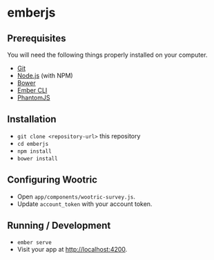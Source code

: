 # emberjs

## Prerequisites

You will need the following things properly installed on your computer.

* [Git](https://git-scm.com/)
* [Node.js](https://nodejs.org/) (with NPM)
* [Bower](https://bower.io/)
* [Ember CLI](https://ember-cli.com/)
* [PhantomJS](http://phantomjs.org/)

## Installation

* `git clone <repository-url>` this repository
* `cd emberjs`
* `npm install`
* `bower install`

## Configuring Wootric
* Open `app/components/wootric-survey.js`.
* Update `account_token` with your account token.

## Running / Development

* `ember serve`
* Visit your app at [http://localhost:4200](http://localhost:4200).